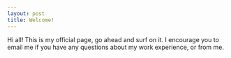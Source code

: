 ```yaml
---
layout: post
title: Welcome!
---
```


Hi all! This is my official page, go ahead and surf on it. I encourage you to email me if you have any questions about my work experience, or from me. 

 
